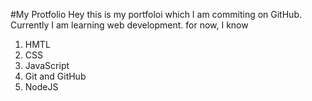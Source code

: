 #My Protfolio
Hey this is my portfoloi which I am commiting on GitHub.
Currently I am learning web development.
for now, I know
1. HMTL
1. CSS
1. JavaScript
1. Git and GitHub
1. NodeJS